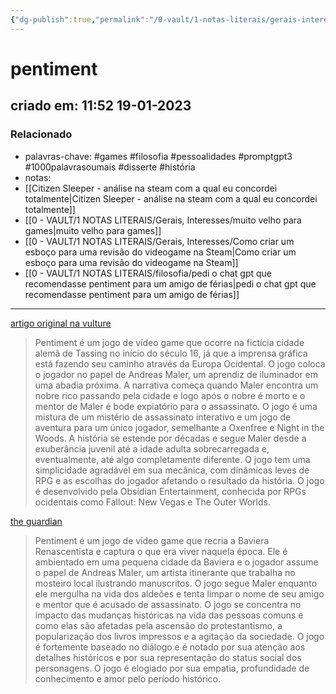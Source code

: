 ```yaml
---
{"dg-publish":true,"permalink":"/0-vault/1-notas-literais/gerais-interesses/pentiment/","tags":["games","filosofia","pessoalidades","promptgpt3","1000palavrasoumais","disserte","história"],"dgHomeLink":true,"dgShowLocalGraph":true,"dgShowFileTree":true,"dgEnableSearch":true,"noteIcon":""}
---
```


# pentiment
## criado em: 11:52 19-01-2023

### Relacionado
- palavras-chave: #games #filosofia #pessoalidades #promptgpt3 #1000palavrasoumais #disserte #história 
- notas: 
- [[Citizen Sleeper - análise na steam com a qual eu concordei totalmente\|Citizen Sleeper - análise na steam com a qual eu concordei totalmente]]
- [[0 - VAULT/1 NOTAS LITERAIS/Gerais, Interesses/muito velho para games\|muito velho para games]]
- [[0 - VAULT/1 NOTAS LITERAIS/Gerais, Interesses/Como criar um esboço para uma revisão do videogame na Steam\|Como criar um esboço para uma revisão do videogame na Steam]]
- [[0 - VAULT/1 NOTAS LITERAIS/filosofia/pedi o chat gpt que recomendasse pentiment para um amigo de férias\|pedi o chat gpt que recomendasse pentiment para um amigo de férias]]
---

[artigo original na vulture](https://www.vulture.com/2022/11/pentiment-review-xbox.html)

>Pentiment é um jogo de vídeo game que ocorre na fictícia cidade alemã de Tassing no início do século 16, já que a imprensa gráfica está fazendo seu caminho através da Europa Ocidental. O jogo coloca o jogador no papel de Andreas Maler, um aprendiz de iluminador em uma abadia próxima. A narrativa começa quando Maler encontra um nobre rico passando pela cidade e logo após o nobre é morto e o mentor de Maler é bode expiatório para o assassinato. O jogo é uma mistura de um mistério de assassinato interativo e um jogo de aventura para um único jogador, semelhante a Oxenfree e Night in the Woods. A história se estende por décadas e segue Maler desde a exuberância juvenil até a idade adulta sobrecarregada e, eventualmente, até algo completamente diferente. O jogo tem uma simplicidade agradável em sua mecânica, com dinâmicas leves de RPG e as escolhas do jogador afetando o resultado da história. O jogo é desenvolvido pela Obsidian Entertainment, conhecida por RPGs ocidentais como Fallout: New Vegas e The Outer Worlds.


[the guardian](https://www.theguardian.com/games/2022/nov/14/pentiment-review-a-renaissance-mystery-with-an-eye-for-historical-detail)
>Pentiment é um jogo de vídeo game que recria a Baviera Renascentista e captura o que era viver naquela época. Ele é ambientado em uma pequena cidade da Baviera e o jogador assume o papel de Andreas Maler, um artista itinerante que trabalha no mosteiro local ilustrando manuscritos. O jogo segue Maler enquanto ele mergulha na vida dos aldeões e tenta limpar o nome de seu amigo e mentor que é acusado de assassinato. O jogo se concentra no impacto das mudanças históricas na vida das pessoas comuns e como elas são afetadas pela ascensão do protestantismo, a popularização dos livros impressos e a agitação da sociedade. O jogo é fortemente baseado no diálogo e é notado por sua atenção aos detalhes históricos e por sua representação do status social dos personagens. O jogo é elogiado por sua empatia, profundidade de conhecimento e amor pelo período histórico.


